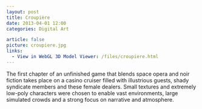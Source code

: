 ```yaml
---
layout: post
title: Croupière
date: 2013-04-01 12:00
categories: Digital Art

article: false
picture: croupiere.jpg
links:
  - View in WebGL 3D Model Viewer: /files/croupiere.html
---
```


The first chapter of an unfinished game that blends space opera and noir fiction takes place on a casino cruiser filled with illustrious guests, shady syndicate members and these female dealers. Small textures and extremely low-poly characters were chosen to enable vast environments, large simulated crowds and a strong focus on narrative and atmosphere.
